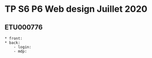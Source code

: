 # TP S6 P6 Web design Juillet 2020

## ETU000776

    * front:
    * back:
        - login:
        - mdp: